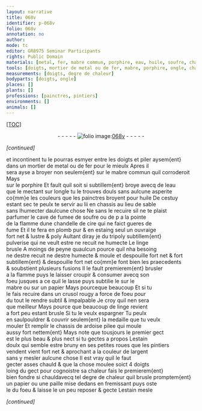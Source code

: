 ```yaml
---
layout: narrative
title: 068v
identifier: p-068v
folio: 068v
annotation: no
author:
mode: tc
editor: GR8975 Seminar Participants
rights: Public Domain
materials: [metal, fer, mabre commun, porphire, eau, huile, soufre, chandelle de cire, plomb pur, estaing, tripoly subtillem{ent} pulverise, linge brusle, mabre, papier, linge, ardoise pilee, estain doulx, argent, paille, estain]
tools: [doigts, mortier de metal ou de fer, mabre, porphire, ongle, chandelle de cire, papier, crusol, chassis, paille]
measurements: [doigts, degre de chaleur]
bodyparts: [doigts, ongle]
places: []
plants: []
professions: [painctres, pintiers]
environments: []
animals: []
---
```


<p><a href="{{site.url}}/{{base.url}}/diplomatic/">[TOC]</a></p><div class="folio" align="center">- - - - - <a href="http://gallica.bnf.fr/ark:/12148/btv1b10500001g/f142.image" target="_blank"><img src="https://cu-mkp.github.io/2017-workshop-edition/assets/photo-icon.png" alt="folio image: " style="display:inline-block; margin-bottom:-3px;"/>068v</a> - - - - - </div>  
 
*[continued]*
  
et incontinent tu le pourras esmyer entre les <span class="tl"><span class="bp">doigts</span></span> et piler aysem{ent}<br/> dans un <span class="tl">mortier de <span class="m">metal</span> ou de <span class="m">fer</span></span> pour le mieulx Apres il<br/> sera ayse a broyer non <span class="del">seulem{ent}</span> sur le <span class="m"><span class="tl">mabre</span> commun</span> <span class="add">quil corroderoit</span> Mays<br/> sur le <span class="tl"><span class="m">porphire</span></span> Et fault quil soit si subtillem{ent} broye avecq de <span class="add">l<span class="m">eau</span></span><br/> que le mectant sur l<span class="tl"><span class="bp">ongle</span></span> tu le trouves douls sans aulcune asperite<br/> co{mm}e les couleurs que les <span class="pro">painctres</span> broyent pour <span class="m">huile</span> De cestuy<br/> estant sec te peulx te servir <span class="del">au lii</span> en chassis au lieu de sable<br/> sans lhumecter daulcune chose Ne sans le recuire sil ne te plaist<br/> parfumer le cave de fumee de <span class="m">soufre</span> ou <span class="del">de p</span> a la pointe<br/> de la flamme dune <span class="tl"><span class="m">chandelle de cire</span></span> qui ne faict gueres de<br/> fume Et il te fera en <span class="m">plomb <span class="add">pur</span></span> & en <span class="m">estaing</span> seul un ouvraige<br/> fort net & lustre & poly Aultant diray je du <span class="m">tripoly subtillem{ent}<br/> pulverise</span> qui ne veult estre <span class="del">ne</span> recuit ne humecte Le <span class="m">linge<br/> brusle</span> A moings de peyne quaulcun pource quil nha besoing<br/> ne destre recuit ne destre humecte & moule <span class="add">et despouille</span> fort net <span class="del">& fort</span><br/> subtillem{ent} <span class="del">& despouille fort</span> net co{mm}e font bien les praecedents<br/> & soubstient plusieurs fusions Il le fault premierem{ent} brusler<br/> a la flamme puys le laisser croupir & consumer avecq son<br/> foeu jusques a ce quil le lasse puys subtilie le sur le<br/> <span class="tl"><span class="m">mabre</span></span> ou sur un <span class="tl"><span class="m">papier</span></span> <span class="del">Mays pourceque beaucoup</span> Et si tu<br/> le fais recuire dans un <span class="tl">crusol</span> rougy a force de foeu pour<br/> du tout le rendre subtil & impalpable Je croy quil nen sera<br/> que meilleur Mays pource que beaucoup de <span class="m">linge</span> revient<br/> a fort peu estant brusle Si tu le veulx espargner Tu peulx<br/> en saulpouldrer & couvrir seulem{ent} la medaille que tu veulx<br/> mouler Et remplir le <span class="tl">chassis</span> de <span class="m">ardoise pilee</span> qui moule<br/> aussy fort nettem{ent} Mays note que tousjours le premier gect<br/> est le plus beau & plus nect si tu gectes a propos L<span class="m">estain<br/> doulx</span> qui semble estre bruny en ses petites roues que les <span class="pro">pintiers</span><br/> vendent vient fort net & aprochant a la couleur de l<span class="m">argent</span><br/> sans y mesler aulcune chose Il est vray quil le faut<br/> gecter asses chauld & que la chose moulee soict 4 <span class="ms"><span class="bp">doigts</span></span><br/> loing du gect pour cognoistre sa chaleur fais le premierem{ent}<br/> bien fondre <span class="add">si chauld</span><span class="del">avecq tel <span class="ms">degre de chaleur</span></span> quil brusle promptem{ent}<br/> un <span class="tl"><span class="m">papier</span></span> ou une <span class="tl"><span class="m">paille</span></span> mise dedans en fremissant puys oste<br/> le du foeu & laisse le un peu reposer & gecte L<span class="m">estain</span> mesle<br/>
 
*[continued]*
 
